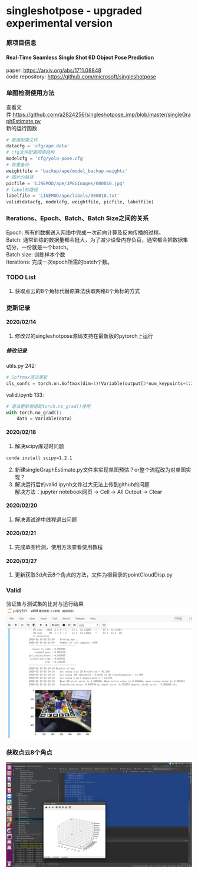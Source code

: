 # singleshotpose - upgraded experimental version
### 原项目信息
#### Real-Time Seamless Single Shot 6D Object Pose Prediction
paper: https://arxiv.org/abs/1711.08848 <br>
code repository: https://github.com/microsoft/singleshotpose

### 单图检测使用方法
查看文件:https://github.com/a2824256/singleshotpose_imp/blob/master/singleGraphEstimate.py <br>
新的运行函数
```python
# 数据配置文件
datacfg = 'cfg/ape.data'
# cfg文件配置网络结构
modelcfg = 'cfg/yolo-pose.cfg'
# 权重备份
weightfile = 'backup/ape/model_backup.weights'
# 图片的路径
picfile = 'LINEMOD/ape/JPEGImages/000010.jpg'
# label的路径
labelfile = 'LINEMOD/ape/labels/000010.txt'
valid(datacfg, modelcfg, weightfile, picfile, labelfile)
```

### Iterations、Epoch、Batch、Batch Size之间的关系
Epoch: 所有的数据送入网络中完成一次前向计算及反向传播的过程。<br>
Batch: 通常训练的数据量都会挺大，为了减少设备内存负荷，通常都会把数据集切分，一份就是一个batch。<br>
Batch size: 训练样本个数 <br>
Iterations: 完成一次epoch所需的batch个数。

### TODO List
1. 获取点云的8个角标代替原算法获取网格8个角标的方式

### 更新记录
#### 2020/02/14
1. 修改过的singleshotpose源码支持在最新版的pytorch上运行

##### 修改记录
utils.py 242: 
```python
# Softmax语法更新
cls_confs = torch.nn.Softmax(dim=1)(Variable(output[2*num_keypoints+1:2*num_keypoints+1+num_classes].transpose(0,1))).data
```
valid.ipynb 133:
```python
# 语法更新需搭配torch.no_grad()使用
with torch.no_grad():
    data = Variable(data)
```
 
#### 2020/02/18
1. 解决scipy库过时问题
```shell script
conda install scipy=1.2.1
```

2. 新建singleGraphEstimate.py文件来实现单图预估？or整个流程改为对单图实现？
3. 解决运行后的valid.ipynb文件过大无法上传到github的问题<br>
解决方法：jupyter notebook网页 -> Cell -> All Output -> Clear

#### 2020/02/20
1. 解决调试途中线程退出问题

#### 2020/02/21
1. 完成单图检测，使用方法查看使用教程

#### 2020/03/27
1. 更新获取3d点云8个角点的方法，文件为根目录的pointCloudDisp.py

### Valid
验证集与测试集的比对与运行结果<br>
![valid.ipynb](./material/img/result.png)

### 获取点云8个角点
![pointcloud](./material/img/pointcloud.png)
